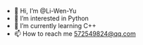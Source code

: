 - 👋 Hi, I’m @Li-Wen-Yu
- 👀 I’m interested in Python 
- 🌱 I’m currently learning C++
- 📫 How to reach me 572549824@qq.com

<!---
Li-Wen-Yu/Li-Wen-Yu is a ✨ special ✨ repository because its `README.md` (this file) appears on your GitHub profile.
You can click the Preview link to take a look at your changes.
--->
